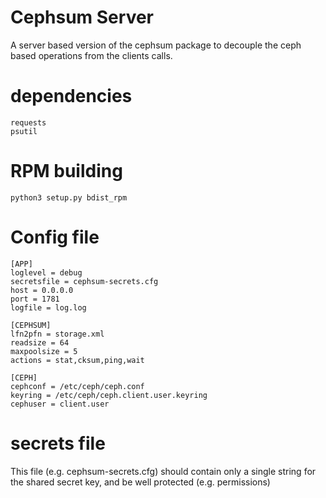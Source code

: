 # Cephsum Server
A server based version of the cephsum package to decouple the ceph based operations from the clients calls.


# dependencies
```
requests
psutil
```


# RPM building 
```
python3 setup.py bdist_rpm
```

# Config file
```
[APP]
loglevel = debug
secretsfile = cephsum-secrets.cfg
host = 0.0.0.0
port = 1781
logfile = log.log

[CEPHSUM]
lfn2pfn = storage.xml
readsize = 64
maxpoolsize = 5
actions = stat,cksum,ping,wait

[CEPH]
cephconf = /etc/ceph/ceph.conf
keyring = /etc/ceph/ceph.client.user.keyring
cephuser = client.user
```

# secrets file
This file (e.g. cephsum-secrets.cfg) should contain only a single string for the shared secret key, and be well protected (e.g. permissions)


